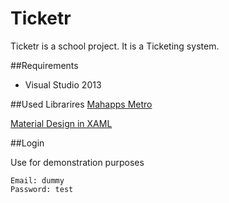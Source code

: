 # Ticketr
Ticketr is a school project. It is a Ticketing system.

##Requirements
* Visual Studio 2013

##Used Librarires
[Mahapps Metro](http://mahapps.com/)

[Material Design in XAML](http://materialdesigninxaml.net/)

##Login

Use for demonstration purposes 
```
Email: dummy
Password: test
```